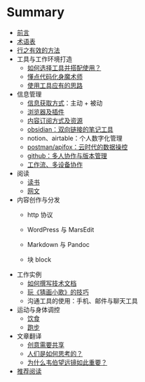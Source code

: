 Summary
=======

*    [前言](README.md)
*    [术语表](glossary.md)
*    [行之有效的方法](methods.md)
* 工具与工作环境打造 
    *    [如何选择工具并搭配使用？](./tools/choose.md)
    *    [懂点代码化身魔术师](./tools/diy.md)
    *    [使用工具应有的思路](./creat-distribution/how-use-tools.md)
*	信息管理
	*	[信息获取方式](./notes/extract-info.md)：主动 + 被动
	*	[浏览器及插件](./tools/browser.md)
	*	[内容订阅方式及资源](./tools/subscribe.md)
	*	[obsidian：双向链接的笔记工具](./notes/obsidian.md)
	*	notion、airtable：个人数字化管理
	*	[postman/apifox：云时代的数据操控](./tools/api.md)
	*	[github：多人协作与版本管理](./tools/co-work.md)
	*	[工作流、多设备协作](./notes/flow.md)
*    阅读
     *	[读书](./read/book.md)
     *	[网文](./read/web.md)
*	内容创作与分发
    *    http 协议
    
    *    WordPress 与 MarsEdit
    
    *    Markdown 与 Pandoc
    
    *    块 block
*    工作实例
     *    [如何撰写技术文档](./works/rd-doc.md)
     *    [玩《猜画小歌》的技巧](./works/ai-guess.md)
     *    沟通工具的使用：手机、邮件与聊天工具
*    运动与身体调控
     *	[饮食](./health/diet.md)
     *	[跑步](./health/marathon.md)
*    文章翻译
     *	[创意需要共享](./translations/ideas-share.md)
     *	[人们是如何思考的？](./translations/how-people-think.md)
     *	[为什么韦伯望远镜如此重要？](./translations/webb-telescope.md)
*    [推荐阅读](./share.md)

